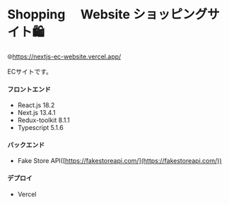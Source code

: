 # Shopping　 Website ショッピングサイト🛍️
🌐https://nextjs-ec-website.vercel.app/

ECサイトです。

#### フロントエンド
- React.js 18.2
- Next.js 13.4.1
- Redux-toolkit 8.1.1
- Typescript 5.1.6

#### バックエンド
- Fake Store API([https://fakestoreapi.com/](https://fakestoreapi.com/))

#### デプロイ
- Vercel
